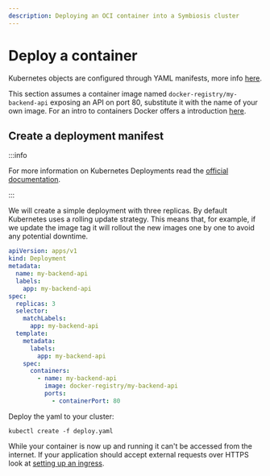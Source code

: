 ```yaml
---
description: Deploying an OCI container into a Symbiosis cluster
---
```

# Deploy a container

Kubernetes objects are configured through YAML manifests, more info
[here](https://kubernetes.io/docs/concepts/overview/working-with-objects/kubernetes-objects/).

This section assumes a container image named `docker-registry/my-backend-api` exposing an API on port 80, substitute it with the name of your own image. For an intro to containers Docker offers a introduction [here](https://www.docker.com/resources/what-container).

## Create a deployment manifest
:::info

For more information on Kubernetes Deployments read the [official documentation](https://kubernetes.io/docs/concepts/workloads/controllers/deployment/).

:::

We will create a simple deployment with three replicas. By default Kubernetes uses a rolling update strategy. This means that, for example, if we update the image tag it will rollout the new images one by one to avoid any potential downtime.

```yaml
apiVersion: apps/v1
kind: Deployment
metadata:
  name: my-backend-api
  labels:
    app: my-backend-api
spec:
  replicas: 3
  selector:
    matchLabels:
      app: my-backend-api
  template:
    metadata:
      labels:
        app: my-backend-api
    spec:
      containers:
        - name: my-backend-api
          image: docker-registry/my-backend-api
          ports:
            - containerPort: 80
```

Deploy the yaml to your cluster:
```shell
kubectl create -f deploy.yaml
```

While your container is now up and running it can't be accessed from the internet. If your application should accept external requests over HTTPS look at [setting up an ingress](/guides/ingresses).
